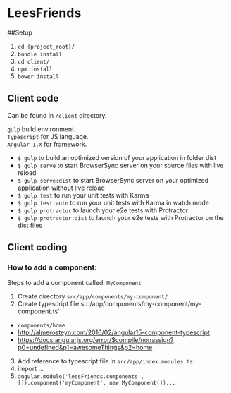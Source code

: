 # LeesFriends

##Setup
1. `cd {project_root}/`
2. `bundle install`
3. `cd client/`
4. `npm install`
5. `bower install`

## Client code
Can be found in `/client` directory.

`gulp` build environment.  
`Typescript` for JS language.  
`Angular 1.X` for framework.  

- `$ gulp` to build an optimized version of your application in folder dist
- `$ gulp serve` to start BrowserSync server on your source files with live reload
- `$ gulp serve:dist` to start BrowserSync server on your optimized application without live reload
- `$ gulp test` to run your unit tests with Karma
- `$ gulp test:auto` to run your unit tests with Karma in watch mode
- `$ gulp protractor` to launch your e2e tests with Protractor
- `$ gulp protractor:dist` to launch your e2e tests with Protractor on the dist files



## Client coding
### How to add a component:
Steps to add a component called: `MyComponent`

1. Create directory `src/app/components/my-component/`
2. Create typescript file src/app/components/my-component/my-component.ts`
  * `components/home`
  * http://almerosteyn.com/2016/02/angular15-component-typescript
  * https://docs.angularjs.org/error/$compile/nonassign?p0=undefined&p1=awesomeThings&p2=home
3. Add reference to typescript file in `src/app/index.modules.ts`:
  1. import ...
  2. `angular.module('leesFriends.components', []).component('myComponent', new MyComponent())...`